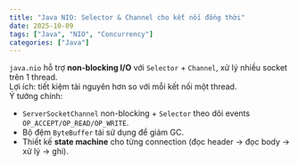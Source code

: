 ```yaml
---
title: "Java NIO: Selector & Channel cho kết nối đồng thời"
date: 2025-10-09
tags: ["Java", "NIO", "Concurrency"]
categories: ["Java"]
---
```


`java.nio` hỗ trợ **non-blocking I/O** với `Selector` + `Channel`, xử lý nhiều socket trên 1 thread.  
Lợi ích: tiết kiệm tài nguyên hơn so với mỗi kết nối một thread.  
Ý tưởng chính:
- `ServerSocketChannel` non-blocking + `Selector` theo dõi events `OP_ACCEPT/OP_READ/OP_WRITE`.
- Bộ đệm `ByteBuffer` tái sử dụng để giảm GC.
- Thiết kế **state machine** cho từng connection (đọc header → đọc body → xử lý → ghi).
